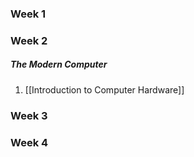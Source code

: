
### Week 1

### Week 2
##### The Modern Computer
1. [[Introduction to Computer Hardware]]

### Week 3

### Week 4
